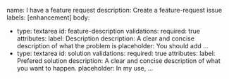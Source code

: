 name: I have a feature request
description: Create a feature-request issue
labels: [enhancement]
body:

- type: textarea
  id: feature-description
  validations:
  required: true
  attributes:
  label: Description
  description: A clear and concise description of what the problem is
  placeholder: You should add ...
- type: textarea
  id: solution
  validations:
  required: true
  attributes:
  label: Prefered solution
  description: A clear and concise description of what you want to happen.
  placeholder: In my use, ...
